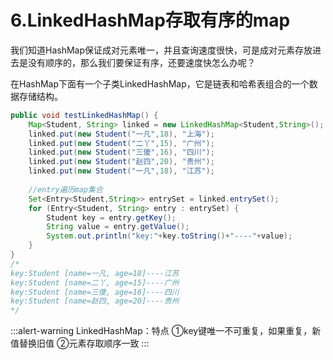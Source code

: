 # 6.LinkedHashMap存取有序的map
我们知道HashMap保证成对元素唯一，并且查询速度很快，可是成对元素存放进去是没有顺序的，那么我们要保证有序，还要速度快怎么办呢？

在HashMap下面有一个子类LinkedHashMap，它是链表和哈希表组合的一个数据存储结构。

```java
public void testLinkedHashMap() {
	Map<Student, String> linked = new LinkedHashMap<Student,String>();
	linked.put(new Student("一凡",18), "上海");
	linked.put(new Student("二丫",15), "广州");
	linked.put(new Student("三傻",16), "四川");
	linked.put(new Student("赵四",20), "贵州");
	linked.put(new Student("一凡",18), "江苏");
	
	//entry遍历map集合
	Set<Entry<Student,String>> entrySet = linked.entrySet();
	for (Entry<Student, String> entry : entrySet) {
		Student key = entry.getKey();
		String value = entry.getValue();
		System.out.println("key:"+key.toString()+"----"+value);
	}
}
/*
key:Student [name=一凡, age=18]----江苏
key:Student [name=二丫, age=15]----广州
key:Student [name=三傻, age=16]----四川
key:Student [name=赵四, age=20]----贵州
*/
```
:::alert-warning
LinkedHashMap：特点
①key键唯一不可重复，如果重复，新值替换旧值
②元素存取顺序一致
:::

